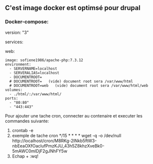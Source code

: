 ## C'est image docker est optimsé pour drupal

### Docker-compose:

version: "3"

services:

  web:
  
    image: sofiene1986/apache-php:7.3.12
    environment:
      - SERVERNAME=localhost
      - SERVERALIAS=localhost
      - DOCUMENTROOT=
      # DOCUMENTROOT=   (vide) document root sera /var/www/html
      # DOCUMENTROOT=web   (vide) document root sera /var/www/html/web
    volumes:
      - ./html/:/var/www/html/
    ports:
      - "80:80"
      - "443:443"
      
Pour ajouter une tache cron, connecter au contenaire et executer les commandes suivante:
1) crontab -e
2) exemple de tache cron */15 * * * * wget -q -o /dev/null http://localhost/cron/M8RKg-2INkb5ftW3-nbEeaOXfOaclufPmzKJU_43h5Z8khzXveBk0-5mAWC0mIDjF2gJNhFY5w
3) Echap + :wq!      
